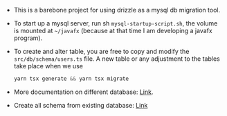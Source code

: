 - This is a barebone project for using drizzle as a mysql db migration tool.

- To start up a mysql server, run sh `mysql-startup-script.sh`, the volume is mounted at `~/javafx` (because at that time I am developing a javafx program).

- To create and alter table, you are free to copy and modify the `src/db/schema/users.ts` file. A new table or any adjustment to the tables take place when we use

  ```typescript
  yarn tsx generate && yarn tsx migrate
  ```

- More documentation on different database: [Link](https://orm.drizzle.team/docs/installation-and-db-connection).

- Create all schema from existing database: [Link](https://orm.drizzle.team/kit-docs/commands#introspect--pull)

